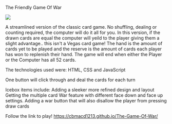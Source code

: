 The Friendly Game Of War

<img src="/Users/colinsmacbook/code/The-Game-Of-War/wireframe and pseudocode/Friendly game of war.png">

A streamlined version of the classic card game. No shuffling, dealing or counting required, the computer will do it all for you. 
In this version, if the drawn cards are equal the computer will yeild to the player giving them a slight advantage.. this isn't a Vegas card game!
The hand is the amount of cards yet to be played and the reserve is the amount of cards each player has won to replenish their hand.
The game will end when either the Player or the Computer has all 52 cards.

The technologies used were: HTML, CSS and JavaScript

One button will click through and deal the cards for each turn

Icebox items include:
Adding a sleeker more refined design and layout
Getting the multiple card War feature with different face down and face up settings.
Adding a war button that will also disallow the player from pressing draw cards 

Follow the link to play!
https://cbmacd1213.github.io/The-Game-Of-War/
